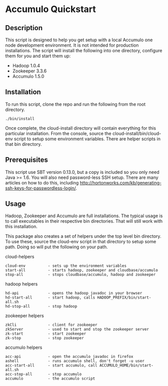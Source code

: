 # Accumulo Quickstart

## Description
This script is designed to help you get setup with a local Accumulo
one node development environment.  It is not intended for production installations.  The script will install the following into one directory, configure them for you and start them up:

- Hadoop 1.0.4
- Zookeeper 3.3.6
- Accumulo 1.5.0


## Installation
To run this script, clone the repo and run the following from the root directory.

    ./bin/install

Once complete, the cloud-install directory will contain everything for
this particular installation.  From the console, source the
cloud-install/bin/cloud-env script to setup some environment
variables.  There are helper scripts in that bin directory.

##  Prerequisites

This script use SBT version 0.13.0, but a copy is included so you only
need Java >= 1.6. You will also need password-less SSH setup.  There
are many articles on how to do this, including
http://hortonworks.com/kb/generating-ssh-keys-for-passwordless-login/.

## Usage

Hadoop, Zookeeper and Accumulo are full installations.  The typical
usage is to call executables in their respective bin directories.
That will still work with this installation.

This package also creates a set of helpers under the top level bin
directory.  To use these, source the cloud-env script in that
directory to setup some path.  Doing so will put the following on your path.

cloud-helpers

    cloud-env          - sets up the environment variables
    start-all          - starts hadoop, zookeeper and cloudbase/accumulo
    stop-all           - stops cloudbase/accumulo, hadoop and zookeeper

hadoop helpers

    hd-api             - opens the hadoop javadoc in your browser
    hd-start-all       - start hadoop, calls HADOOP_PREFIX/bin/start-all.sh
    hd-stop-all        - stop hadoop

zookeeper helpers

    zkCli              - client for zookeeper
    zkServer           - used to start and stop the zookeeper server
    zk-start           - start zookeeper
    zk-stop            - stop zookeeper

accumulo helpers

    acc-api            - open the accumulo javadoc in firefox
    ashell             - runs accumulo shell, don't forget -u user
    acc-start-all      - start accumulo, call ACCUMULO_HOME/bin/start-all.sh
    acc-stop-all       - stop accumulo
    accumulo           - the accumulo script
